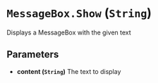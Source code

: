 # `MessageBox.Show` (```String```)

Displays a MessageBox with the given text

## Parameters
* **content (```String```)** 
	The text to display


